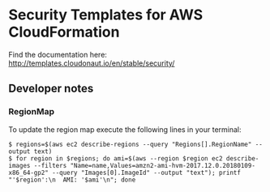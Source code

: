 # Security Templates for AWS CloudFormation

Find the documentation here: http://templates.cloudonaut.io/en/stable/security/

## Developer notes

### RegionMap
To update the region map execute the following lines in your terminal:

```
$ regions=$(aws ec2 describe-regions --query "Regions[].RegionName" --output text)
$ for region in $regions; do ami=$(aws --region $region ec2 describe-images --filters "Name=name,Values=amzn2-ami-hvm-2017.12.0.20180109-x86_64-gp2" --query "Images[0].ImageId" --output "text"); printf "'$region':\n  AMI: '$ami'\n"; done
```
